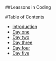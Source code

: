 ##Leassons in Coding

#Table of Contents

<p>
  <ul>
    <li><a href="index.html"> introduction</a></li>
    <li><a href="day_one.html">Day one</a></li>
    <li><a href="day_two.html">Day two</a></li>
    <li><a href="day_three.html">Day three</a></li>
    <li><a href="day_four.html">Day four</a></li>
    <li><a href="day_five.html">Day five</a></li>
  </ul>
<p>
